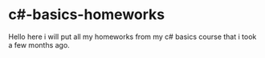 # c#-basics-homeworks
Hello here i will put all my homeworks from my c# basics course that i took a few months ago.
